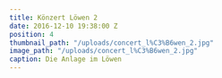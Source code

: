 ```yaml
---
title: Könzert Löwen 2
date: 2016-12-10 19:38:00 Z
position: 4
thumbnail_path: "/uploads/concert_l%C3%B6wen_2.jpg"
image_path: "/uploads/concert_l%C3%B6wen_2.jpg"
caption: Die Anlage im Löwen
---
```


